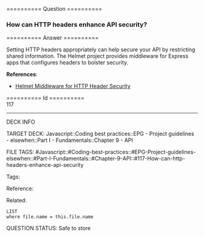 ========== Question ==========  

### How can HTTP headers enhance API security?  

========== Answer ==========  

Setting HTTP headers appropriately can help secure your API by restricting shared information. The Helmet project provides middleware for Express apps that configures headers to bolster security.

**References**:

-   [Helmet Middleware for HTTP Header Security](https://github.com/helmetjs/helmet)

========== Id ==========  
117

---

DECK INFO

TARGET DECK: Javascript::Coding best practices::EPG - Project guidelines - elsewhen::Part I - Fundamentals::Chapter 9 - API

FILE TAGS: #Javascript::#Coding-best-practices::#EPG-Project-guidelines-elsewhen::#Part-I-Fundamentals::#Chapter-9-API::#117-How-can-http-headers-enhance-api-security

Tags:

Reference:

Related:

```dataview
LIST
where file.name = this.file.name
```

QUESTION STATUS: Safe to store
